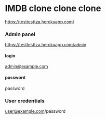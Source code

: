 # IMDB clone clone clone

https://testtesttza.herokuapp.com/

### Admin panel
https://testtesttza.herokuapp.com/admin
#### login
admin@example.com
#### password
password

### User credentials
user@example.com/password
